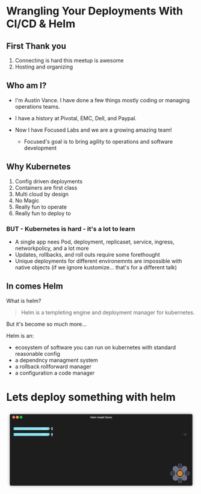 # Wrangling Your Deployments With CI/CD & Helm

## First Thank you
1. Connecting is hard this meetup is awesome
1. Hosting and organizing


## Who am I?

* I'm Austin Vance. I have done a few things mostly coding or
managing operations teams. 

* I have a history at Pivotal, EMC, Dell, 
and Paypal.

* Now I have Focused Labs and we are a growing amazing team!
  * Focused's goal is to bring agility to operations and software development

## Why Kubernetes

1. Config driven deployments
1. Containers are first class
1. Multi cloud by design
1. No Magic
1. Really fun to operate
1. Really fun to deploy to

### BUT - Kubernetes is hard - it's a lot to learn

* A single app nees Pod, deployment, replicaset, service, ingress, networkpolicy, and a lot more
* Updates, rollbacks, and roll outs require some forethought
* Unique deployments for different environemnts are impossible with native objects (if we ignore kustomize... that's for a different talk)

## In comes Helm

What is helm?

> Helm is a templeting engine and deployment manager for kubernetes.

But it's become so much more... 

Helm is an:
- ecosystem of software you can run on kubernetes with standard reasonable config
- a dependncy managment system
- a rollback rollforward manager
- a configuration a code manager

# Lets deploy something with helm

![helm deploy](https://github.com/focused-labs/helm-intro/blob/master/helm-install.gif?raw=true)
